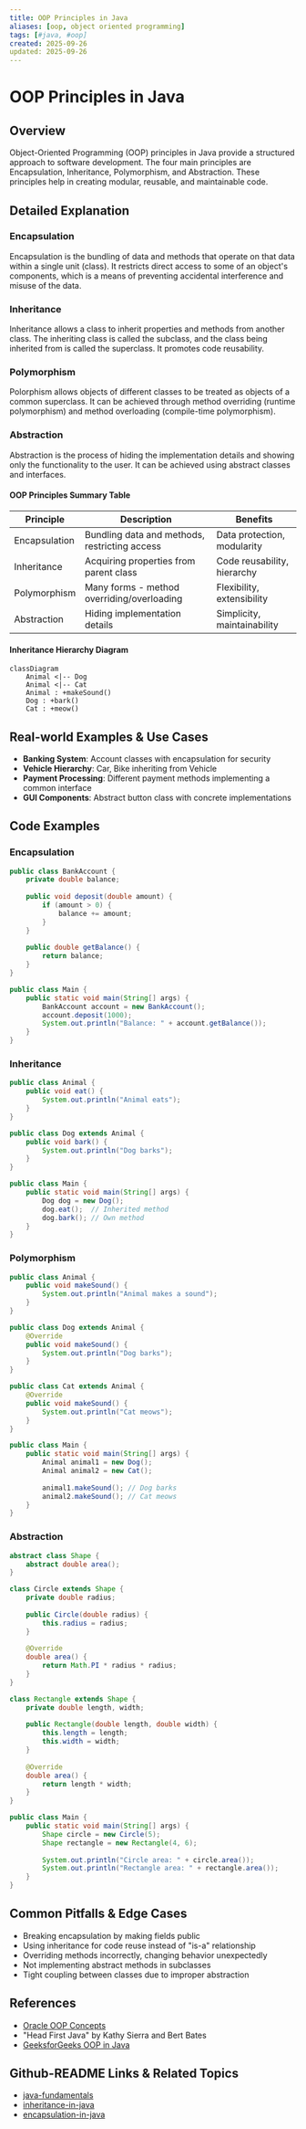 ```yaml
---
title: OOP Principles in Java
aliases: [oop, object oriented programming]
tags: [#java, #oop]
created: 2025-09-26
updated: 2025-09-26
---
```


# OOP Principles in Java

## Overview
Object-Oriented Programming (OOP) principles in Java provide a structured approach to software development. The four main principles are Encapsulation, Inheritance, Polymorphism, and Abstraction. These principles help in creating modular, reusable, and maintainable code.

## Detailed Explanation

### Encapsulation
Encapsulation is the bundling of data and methods that operate on that data within a single unit (class). It restricts direct access to some of an object's components, which is a means of preventing accidental interference and misuse of the data.

### Inheritance
Inheritance allows a class to inherit properties and methods from another class. The inheriting class is called the subclass, and the class being inherited from is called the superclass. It promotes code reusability.

### Polymorphism
Polorphism allows objects of different classes to be treated as objects of a common superclass. It can be achieved through method overriding (runtime polymorphism) and method overloading (compile-time polymorphism).

### Abstraction
Abstraction is the process of hiding the implementation details and showing only the functionality to the user. It can be achieved using abstract classes and interfaces.

#### OOP Principles Summary Table

| Principle | Description | Benefits |
|-----------|-------------|----------|
| Encapsulation | Bundling data and methods, restricting access | Data protection, modularity |
| Inheritance | Acquiring properties from parent class | Code reusability, hierarchy |
| Polymorphism | Many forms - method overriding/overloading | Flexibility, extensibility |
| Abstraction | Hiding implementation details | Simplicity, maintainability |

#### Inheritance Hierarchy Diagram

```mermaid
classDiagram
    Animal <|-- Dog
    Animal <|-- Cat
    Animal : +makeSound()
    Dog : +bark()
    Cat : +meow()
```

## Real-world Examples & Use Cases
- **Banking System**: Account classes with encapsulation for security
- **Vehicle Hierarchy**: Car, Bike inheriting from Vehicle
- **Payment Processing**: Different payment methods implementing a common interface
- **GUI Components**: Abstract button class with concrete implementations

## Code Examples

### Encapsulation
```java
public class BankAccount {
    private double balance;
    
    public void deposit(double amount) {
        if (amount > 0) {
            balance += amount;
        }
    }
    
    public double getBalance() {
        return balance;
    }
}

public class Main {
    public static void main(String[] args) {
        BankAccount account = new BankAccount();
        account.deposit(1000);
        System.out.println("Balance: " + account.getBalance());
    }
}
```

### Inheritance
```java
public class Animal {
    public void eat() {
        System.out.println("Animal eats");
    }
}

public class Dog extends Animal {
    public void bark() {
        System.out.println("Dog barks");
    }
}

public class Main {
    public static void main(String[] args) {
        Dog dog = new Dog();
        dog.eat();  // Inherited method
        dog.bark(); // Own method
    }
}
```

### Polymorphism
```java
public class Animal {
    public void makeSound() {
        System.out.println("Animal makes a sound");
    }
}

public class Dog extends Animal {
    @Override
    public void makeSound() {
        System.out.println("Dog barks");
    }
}

public class Cat extends Animal {
    @Override
    public void makeSound() {
        System.out.println("Cat meows");
    }
}

public class Main {
    public static void main(String[] args) {
        Animal animal1 = new Dog();
        Animal animal2 = new Cat();
        
        animal1.makeSound(); // Dog barks
        animal2.makeSound(); // Cat meows
    }
}
```

### Abstraction
```java
abstract class Shape {
    abstract double area();
}

class Circle extends Shape {
    private double radius;
    
    public Circle(double radius) {
        this.radius = radius;
    }
    
    @Override
    double area() {
        return Math.PI * radius * radius;
    }
}

class Rectangle extends Shape {
    private double length, width;
    
    public Rectangle(double length, double width) {
        this.length = length;
        this.width = width;
    }
    
    @Override
    double area() {
        return length * width;
    }
}

public class Main {
    public static void main(String[] args) {
        Shape circle = new Circle(5);
        Shape rectangle = new Rectangle(4, 6);
        
        System.out.println("Circle area: " + circle.area());
        System.out.println("Rectangle area: " + rectangle.area());
    }
}
```

## Common Pitfalls & Edge Cases
- Breaking encapsulation by making fields public
- Using inheritance for code reuse instead of "is-a" relationship
- Overriding methods incorrectly, changing behavior unexpectedly
- Not implementing abstract methods in subclasses
- Tight coupling between classes due to improper abstraction

## References
- [Oracle OOP Concepts](https://docs.oracle.com/javase/tutorial/java/concepts/)
- "Head First Java" by Kathy Sierra and Bert Bates
- [GeeksforGeeks OOP in Java](https://www.geeksforgeeks.org/object-oriented-programming-oops-concept-in-java/)

## Github-README Links & Related Topics
- [java-fundamentals](../java-fundamentals/)
- [inheritance-in-java](../inheritance-in-java/)
- [encapsulation-in-java](../encapsulation-in-java/)
